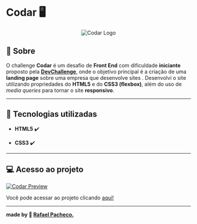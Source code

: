 # Codar :desktop_computer:

<p align="center">

<img src="https://i.imgur.com/Fzq7PJs.png" alt="Codar Logo"/>

</p>

##  :book: Sobre

  

O challenge **Codar** é um desafio de **Front End** com dificuldade **iniciante** proposto pela **[DevChallenge](https://www.devchallenge.com.br/)**, onde o objetivo principal é a criação de uma **landing page** sobre uma empresa que desenvolve sites . Desenvolvi o site utilizando propriedades do **HTML5** e do **CSS3 (flexbox)**, além do uso de *media queries* para tornar o site **responsivo**.

---

##  :rocket: Tecnologias utilizadas

- **HTML5** :heavy_check_mark:

- **CSS3** :heavy_check_mark:

---

##  :computer: Acesso ao projeto

  

<p align="center">

  <a href="https://rafaelhmp.github.io/dev-challenges/challenges/Codar/index.html"><img src="https://i.imgur.com/TkjyCaW.png" alt="Codar Preview"/></a>

</p>

  

Você pode acessar ao projeto clicando [aqui!](https://rafaelhmp.github.io/dev-challenges/challenges/Codar/index.html)

  

---


**made by :rocket: [Rafael Pacheco.](https://github.com/rafaelhmp)**